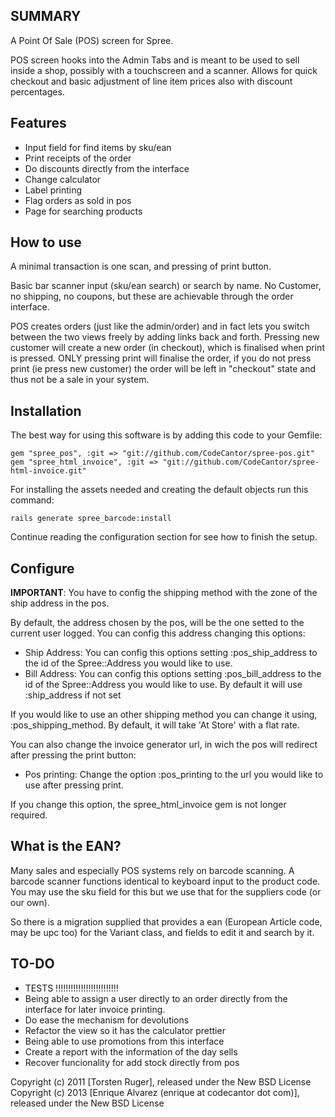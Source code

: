 SUMMARY
-------

A Point Of Sale (POS) screen for Spree.

POS screen hooks into the Admin Tabs and is meant to be used to sell inside a shop, possibly with a touchscreen and a scanner. Allows for quick checkout and basic adjustment of line item prices also with discount percentages.


Features
--------
 * Input field for find items by sku/ean
 * Print receipts of the order
 * Do discounts directly from the interface
 * Change calculator
 * Label printing
 * Flag orders as sold in pos
 * Page for searching products

How to use
----------

A minimal transaction is one scan, and pressing of print button.

Basic bar scanner input (sku/ean search) or search by name. No Customer, no shipping, no coupons, but these are achievable through the order interface.

POS creates orders (just like the admin/order) and in fact lets you switch between the two views freely by adding links back and forth. Pressing new customer will create a new order (in checkout), which is finalised when print is pressed. ONLY pressing print will finalise the order, if you do not press print (ie press new customer) the order will be left
 in "checkout" state and thus not be a sale in your system.

Installation
------------

The best way for using this software is by adding this code to your Gemfile:

```shell
gem "spree_pos", :git => "git://github.com/CodeCantor/spree-pos.git"
gem "spree_html_invoice", :git => "git://github.com/CodeCantor/spree-html-invoice.git"
```

For installing the assets needed and creating the default objects run this command:

```shell
rails generate spree_barcode:install
```

Continue reading the configuration section for see how to finish the setup.

Configure
--------
**IMPORTANT**: You have to config the shipping method with the zone of the ship address in the pos.

By default, the address chosen by the pos, will be the one setted to the current user logged. You can config this address changing this options:

  * Ship Address: You can config this options setting :pos_ship_address to the id of the Spree::Address you would like to use.
  * Bill Address: You can config this options setting :pos_bill_address to the id of the Spree::Address you would like to use. By default it will use :ship_address if not set

If you would like to use an other shipping method you can change it using, :pos_shipping_method. By default, it will take 'At Store' with a flat rate.

You can also change the invoice generator url, in wich the pos will redirect after pressing the print button:

  * Pos printing: Change the option :pos_printing to the url you would like to use after pressing print.

If you change this option, the spree_html_invoice gem is not longer required.

What is the EAN?
---------------

Many sales and especially POS systems rely on barcode scanning. A barcode scanner functions identical to keyboard
input  to the product code. You may use the sku field for this but we use that for the suppliers code (or our own).

So there is a migration supplied that provides a ean (European Article code, may be upc too) for the Variant class, and fields to edit it and search by it.


TO-DO
-----
 * TESTS !!!!!!!!!!!!!!!!!!!!!!!!!
 * Being able to assign a user directly to an order directly from the interface for later invoice printing.
 * Do ease the mechanism for devolutions
 * Refactor the view so it has the calculator prettier
 * Being able to use promotions from this interface
 * Create a report with the information of the day sells
 * Recover funcionality for add stock directly from pos

Copyright (c) 2011 [Torsten Ruger], released under the New BSD License
Copyright (c) 2013 [Enrique Alvarez (enrique at codecantor dot com)], released under the New BSD License
